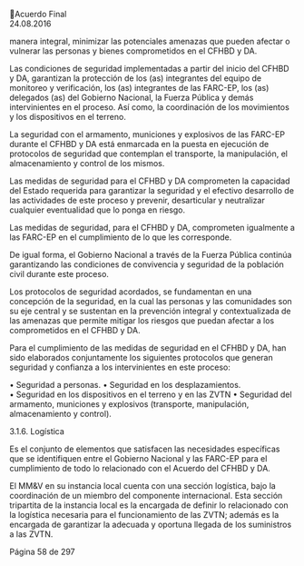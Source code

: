Acuerdo Final  
24.08.2016  

manera integral, minimizar las potenciales amenazas que pueden afectar o vulnerar las personas y bienes 
comprometidos en el CFHBD y DA. 
 
Las condiciones de seguridad implementadas a partir del inicio del CFHBD y DA, garantizan la protección 
de los (as) integrantes del equipo de monitoreo y verificación, los (as) integrantes de las FARC-EP, los (as) 
delegados (as) del Gobierno Nacional, la Fuerza Pública y demás intervinientes en el proceso. Así como, la 
coordinación de los movimientos y los dispositivos en el terreno.  
 
La  seguridad  con  el  armamento,  municiones  y  explosivos  de  las  FARC-EP  durante  el  CFHBD  y  DA  está 
enmarcada  en  la  puesta  en  ejecución  de  protocolos  de  seguridad  que  contemplan  el  transporte,  la 
manipulación, el almacenamiento y control de los mismos.  
 
Las  medidas  de  seguridad  para  el  CFHBD  y  DA  comprometen  la  capacidad  del  Estado  requerida  para 
garantizar la seguridad y el efectivo desarrollo de las actividades de este proceso y prevenir, desarticular 
y neutralizar cualquier eventualidad que lo ponga en riesgo. 
 
Las  medidas  de  seguridad,  para  el  CFHBD  y  DA,  comprometen  igualmente  a  las  FARC-EP  en  el 
cumplimiento de lo que les corresponde. 
 
De igual forma, el Gobierno Nacional a través de la Fuerza Pública continúa garantizando las condiciones 
de convivencia y seguridad de la población civil durante este proceso. 
 
Los protocolos de seguridad acordados, se fundamentan en una concepción de la seguridad, en la cual las 
personas y las comunidades son su eje central y se sustentan en la prevención integral y contextualizada 
de las amenazas que permite mitigar los riesgos que puedan afectar a los comprometidos en el CFHBD y 
DA. 
 
Para el cumplimiento de las medidas de seguridad en el CFHBD y DA, han sido elaborados conjuntamente 
los siguientes protocolos que generan seguridad y confianza a los intervinientes en este proceso: 
 
• Seguridad a personas. 
• Seguridad en los desplazamientos.  
• Seguridad en los dispositivos en el terreno y en las ZVTN 
• Seguridad del armamento, municiones y explosivos (transporte, manipulación, almacenamiento 
y control). 
 
3.1.6. Logística 
 
Es  el  conjunto  de  elementos  que  satisfacen  las  necesidades  específicas  que  se  identifiquen  entre  el 
Gobierno Nacional y las FARC-EP para el cumplimiento de todo lo relacionado con el Acuerdo del CFHBD 
y DA.  
 
El MM&V en su instancia local cuenta con una sección logística, bajo la coordinación de un miembro del 
componente  internacional.  Esta  sección  tripartita  de  la  instancia  local  es  la  encargada  de  definir  lo 
relacionado  con  la  logística  necesaria  para  el  funcionamiento  de  las  ZVTN;  además  es  la  encargada  de 
garantizar la adecuada y oportuna llegada de los suministros a las ZVTN.  
 
Página 58 de 297 
 

